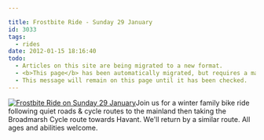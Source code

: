 ```yaml
---

title: Frostbite Ride - Sunday 29 January
id: 3033
tags:
  - rides
date: 2012-01-15 18:16:40
todo:
  - Articles on this site are being migrated to a new format.
  - <b>This page</b> has been automatically migrated, but requires a manual check-&amp;-tune to ensure the format and links all work as expected.
  - This message will remain on this page until it has been checked.
---
```


[![Frostbite Ride on Sunday 29 January](http://www.pompeybug.co.uk/wp-content/uploads/2011/12/frostbite-ride-pdf-211x300.jpg "Frostbite Ride")](/assets/frostbite-ride-pdf.jpg)Join us for a winter family bike ride following quiet roads &amp; cycle routes to the mainland then taking the Broadmarsh Cycle route towards Havant. We'll return by a similar route. All ages and abilities welcome.